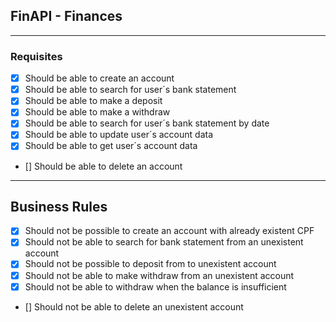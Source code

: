 ## FinAPI - Finances

---

### Requisites
- [X] Should be able to create an account
- [X] Should be able to search for user´s bank statement
- [X] Should be able to make a deposit
- [X] Should be able to make a withdraw
- [X] Should be able to search for user´s bank statement by date
- [X] Should be able to update user´s account data
- [X] Should be able to get user´s account data
- [] Should be able to delete an account


---

## Business Rules
- [X] Should not be possible to create an account with already existent CPF
- [X] Should not be able to search for bank statement from an unexistent account
- [X] Should not be possible to deposit from to unexistent account
- [X] Should not be able to make withdraw from an unexistent account
- [X] Should not be able to withdraw when the balance is insufficient
- [] Should not be able to delete an unexistent account




